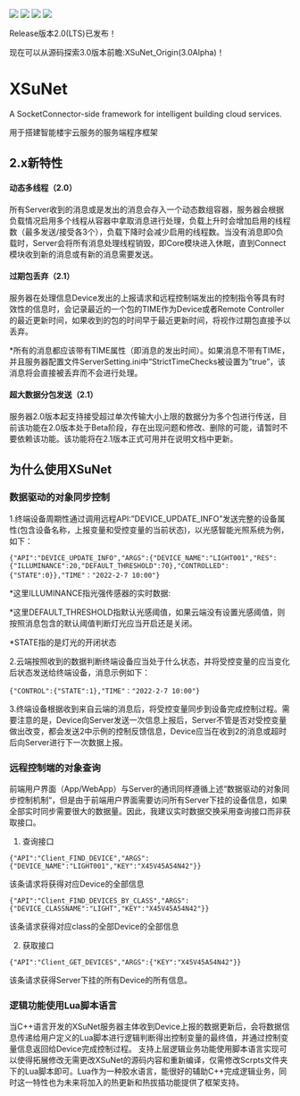 ![](https://img.shields.io/badge/Alpha-3.0-blue.svg)  ![](https://img.shields.io/badge/Development-2.0.2-green.svg)  ![](https://img.shields.io/badge/Release-2.0Preview1-green.svg)  ![](https://img.shields.io/badge/By-Suyc323-orange.svg)

Release版本2.0(LTS)已发布！

现在可以从源码探索3.0版本前瞻:XSuNet_Origin(3.0Alpha)！

# XSuNet
A SocketConnector-side framework for intelligent building cloud services.

用于搭建智能楼宇云服务的服务端程序框架
## 2.x新特性

#### 动态多线程（2.0）
所有Server收到的消息或是发出的消息会存入一个动态数组容器，服务器会根据负载情况启用多个线程从容器中拿取消息进行处理，负载上升时会增加启用的线程数（最多发送/接受各3个），负载下降时会减少启用的线程数。当没有消息即0负载时，Server会将所有消息处理线程销毁，即Core模块进入休眠，直到Connect模块收到新的消息或有新的消息需要发送。

#### 过期包丢弃（2.1）
服务器在处理信息Device发出的上报请求和远程控制端发出的控制指令等具有时效性的信息时，会记录最近的一个包的TIME作为Device或者Remote Controller的最近更新时间，如果收到的包的时间早于最近更新时间，将视作过期包直接予以丢弃。

*所有的消息都应该带有TIME属性（即消息的发出时间）。如果消息不带有TIME，并且服务器配置文件ServerSetting.ini中“StrictTimeChecks被设置为”true”，该消息将会直接被丢弃而不会进行处理。

#### 超大数据分包发送（2.1）
服务器2.0版本起支持接受超过单次传输大小上限的数据分为多个包进行传送，目前该功能在2.0版本处于Beta阶段，存在出现问题和修改、删除的可能，请暂时不要依赖该功能。该功能将在2.1版本正式可用并在说明文档中更新。




## 为什么使用XSuNet

### 数据驱动的对象同步控制

1.终端设备周期性通过调用远程API:”DEVICE_UPDATE_INFO”发送完整的设备属性(包含设备名称，上报变量和受控变量的当前状态)，以光感智能光照系统为例，如下：

```
{"API":"DEVICE_UPDATE_INFO","ARGS":{"DEVICE_NAME":"LIGHT001","RES":{"ILLUMINANCE":20,"DEFAULT_THRESHOLD":70},"CONTROLLED":{"STATE":0}},"TIME"："2022-2-7 10:00"}
```

*这里ILLUMINANCE指光强传感器的实时数据:

*这里DEFAULT_THRESHOLD指默认光感阈值，如果云端没有设置光感阈值，则按照消息包含的默认阈值判断灯光应当开启还是关闭。

*STATE指的是灯光的开闭状态

2.云端按照收到的数据判断终端设备应当处于什么状态，并将受控变量的应当变化后状态发送给终端设备，消息示例如下：

```
{"CONTROL":{"STATE":1},"TIME"："2022-2-7 10:00"}
```

3.终端设备根据收到来自云端的消息后，将受控变量同步到设备完成控制过程。需要注意的是，Device向Server发送一次信息上报后，Server不管是否对受控变量做出改变，都会发送2中示例的控制反馈信息，Device应当在收到2的消息或超时后向Server进行下一次数据上报。

### 远程控制端的对象查询
前端用户界面（App/WebApp）与Server的通讯同样遵循上述“数据驱动的对象同步控制机制“，但是由于前端用户界面需要访问所有Server下挂的设备信息，如果全部实时同步需要很大的数据量。因此，我建议实时数据交换采用查询接口而非获取接口。

1.	查询接口

```
{"API":"Client_FIND_DEVICE","ARGS":{"DEVICE_NAME":"LIGHT001","KEY":"X45V45A54N42"}}
```

该条请求将获得对应Device的全部信息

```
{"API":"Client_FIND_DEVICES_BY_CLASS","ARGS":{"DEVICE_CLASSNAME":"LIGHT","KEY":"X45V45A54N42"}}
```

该条请求获得对应class的全部Device的全部信息

2.	获取接口

```
{"API":"Client_GET_DEVICES","ARGS":{"KEY":"X45V45A54N42"}}
```

该条请求获得Server下挂的所有Device的所有信息。

### 逻辑功能使用Lua脚本语言
当C++语言开发的XSuNet服务器主体收到Device上报的数据更新后，会将数据信息传递给用户定义的Lua脚本进行逻辑判断得出控制变量的最终值，并通过控制变量信息返回给Device完成控制过程。
支持上层逻辑业务功能使用脚本语言实现可以使得拓展修改无需更改XSuNet的源码内容和重新编译，仅需修改Scrpts文件夹下的Lua脚本即可。Lua作为一种胶水语言，能很好的辅助C++完成逻辑业务，同时这一特性也为未来将加入的热更新和热拔插功能提供了框架支持。
